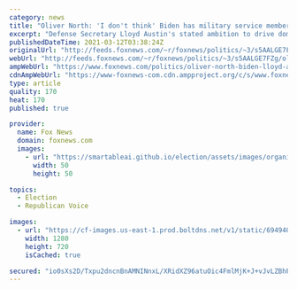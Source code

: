 ```yaml
---
category: news
title: "Oliver North: 'I don't think' Biden has military service members' collective back"
excerpt: "Defense Secretary Lloyd Austin's stated ambition to drive domestic terrorists and extremists out of the military amounts to a \"witch hunt,\" former Marine Lt. Col. Oliver North told \"Tucker Carlson Tonight\" Thursday."
publishedDateTime: 2021-03-12T03:38:24Z
originalUrl: "http://feeds.foxnews.com/~r/foxnews/politics/~3/s5AALGE7FZg/oliver-north-biden-lloyd-austin-military"
webUrl: "http://feeds.foxnews.com/~r/foxnews/politics/~3/s5AALGE7FZg/oliver-north-biden-lloyd-austin-military"
ampWebUrl: "https://www.foxnews.com/politics/oliver-north-biden-lloyd-austin-military.amp"
cdnAmpWebUrl: "https://www-foxnews-com.cdn.ampproject.org/c/s/www.foxnews.com/politics/oliver-north-biden-lloyd-austin-military.amp"
type: article
quality: 170
heat: 170
published: true

provider:
  name: Fox News
  domain: foxnews.com
  images:
    - url: "https://smartableai.github.io/election/assets/images/organizations/foxnews.com-50x50.jpg"
      width: 50
      height: 50

topics:
  - Election
  - Republican Voice

images:
  - url: "https://cf-images.us-east-1.prod.boltdns.net/v1/static/694940094001/a538c523-198f-4598-9ac9-408a1a25956b/c74e1063-dbb2-4cd1-9dbb-899b7c95628a/1280x720/match/image.jpg"
    width: 1280
    height: 720
    isCached: true

secured: "io0sXs2D/Txpu2dncnBnAMNINnxL/XRidXZ96atuOic4FmlMjK+J+vJvLZBhPpHteTqe60jcoRIr31DtP+5dxEN/mVj8OcMxq2EzJHUlrNkWmWcV1sKbccjnohoZuTpSXMVA9szUNR/Km/dIoZpP8xFEcvyB1b0G5OQMV4Qtz9cfvCQqbDz1rUKXIJKmFjik9+7AsL8dcDvfdfYalOzfJHO3DbjzVobN+fBAAXtb1uqCsG9Z5VcGfLM2mXWfYFJECfXK7xQ+cjM0afBTGn2wKu8wG3u+CdXrmHUum99Hii1TsIJbP3j00dQYo5mm1YhU2kL17i+06AmW4PRH4muSP5QY9WQvyM2z//NVXovKwGE=;N+pjKX4MMssVYzyp+IVvsA=="
---
```


